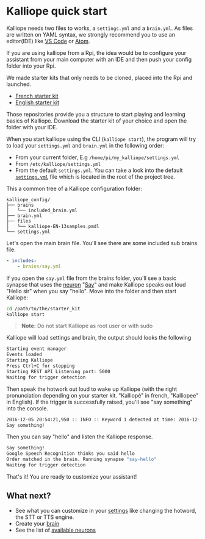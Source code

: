 # Kalliope quick start

Kalliope needs two files to works, a `settings.yml` and a `brain.yml`. 
As files are written on YAML syntax, we strongly recommend you to use an editor(IDE) like [VS Code](https://code.visualstudio.com/) or [Atom](https://atom.io/). 

If you are using kalliope from a Rpi, the idea would be to configure your assistant from your main computer with an IDE and then push your config folder into your Rpi.

We made starter kits that only needs to be cloned, placed into the Rpi and launched.
- [French starter kit](https://github.com/kalliope-project/kalliope_starter_fr)
- [English starter kit](https://github.com/kalliope-project/kalliope_starter_en)

Those repositories provide you a structure to start playing and learning basics of Kalliope.
Download the starter kit of your choice and open the folder with your IDE. 

When you start kalliope using the CLI (`kalliope start`), the program will try to load your `settings.yml` and `brain.yml` in the following order:
- From your current folder, E.g `/home/pi/my_kalliope/settings.yml`
- From `/etc/kalliope/settings.yml`
- From the default `settings.yml`. You can take a look into the default [`settings.yml`](../kalliope/settings.yml) file which is located in the root of the project tree.

This a common tree of a Kalliope configuration folder:
```
kalliope_config/
├── brains
│   └── included_brain.yml
├── brain.yml
├── files
│   └── kalliope-EN-13samples.pmdl
└── settings.yml
```

Let's open the main brain file. You'll see there are some included sub brains file. 
```yml
- includes:
    - brains/say.yml
```

If you open the `say.yml` file from the brains folder, you'll see a basic synapse that uses the [neuron](../neurons.md) "[Say](../../kalliope/neurons/say)" and make Kalliope speaks out loud "Hello sir" when you say "hello".
Move into the folder and then start Kalliope:
```bash
cd /path/to/the/starter_kit
kalliope start
```
> **Note:** Do not start Kalliope as root user or with sudo

Kalliope will load settings and brain, the output should looks the following
```bash
Starting event manager
Events loaded
Starting Kalliope
Press Ctrl+C for stopping
Starting REST API Listening port: 5000
Waiting for trigger detection
```

Then speak the hotwork out loud to wake up Kalliope (with the right pronunciation depending on your starter kit. "Kalliopé" in french, "Kalliopee" in English).
If the trigger is successfully raised, you'll see "say something" into the console. 
```bash
2016-12-05 20:54:21,950 :: INFO :: Keyword 1 detected at time: 2016-12-05 20:54:21
Say something!
```

Then you can say "hello" and listen the Kalliope response.
```bash
Say something!
Google Speech Recognition thinks you said hello
Order matched in the brain. Running synapse "say-hello"
Waiting for trigger detection
```

That's it! You are ready to customize your assistant!

## What next?

- See what you can customize in your [settings](../settings.md) like changing the hotword, the STT or TTS engine.
- Create your [brain](../brain.md)
- See the list of [available neurons](../neuron_list.md)
